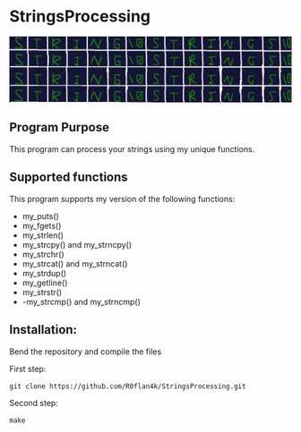 # StringsProcessing
![Strings\0Strings\0Strings\0](images/StringsProcessing.png)

## Program Purpose

This program can process your strings using my unique functions.

## Supported functions

This program supports my version of the following functions:
- my_puts()
- my_fgets()
- my_strlen()
- my_strcpy() and my_strncpy()
- my_strchr()
- my_strcat() and my_strncat()
- my_strdup()
- my_getline()
- my_strstr()
- -my_strcmp() and my_strncmp()

## Installation:

Bend the repository and compile the files

First step:
~~~
git clone https://github.com/R0flan4k/StringsProcessing.git
~~~

Second step:
~~~
make
~~~
